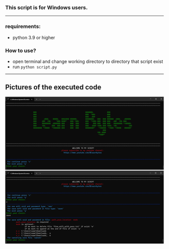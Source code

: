 ### This script is for Windows users.

***
### requirements:
* python 3.9 or higher
### How to use?
* open terminal and change working directory to directory that script exist
* run `python script.py`
***
## Pictures of the executed code
![photo1](./photo/photo1.png)
![photo2](./photo/photo2.png)
